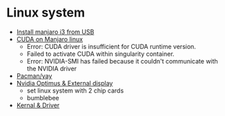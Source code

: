 # Linux system

- [Install manjaro i3 from USB]()
- [CUDA on Manjaro linux](https://github.com/BumbleBee0819/blogs/issues/1)
    - Error: CUDA driver is insufficient for CUDA runtime version.
    - Failed to activate CUDA within singularity container.
    - Error: NVIDIA-SMI has failed because it couldn't communicate with the NVIDIA driver
- [Pacman/yay](https://github.com/BumbleBee0819/blogs/issues/2)
- [Nvidia Optimus & External display](https://github.com/BumbleBee0819/blogs/issues/3)
    - set linux system with 2 chip cards
    - bumblebee
- [Kernal & Driver](https://github.com/BumbleBee0819/blogs/issues/4)
